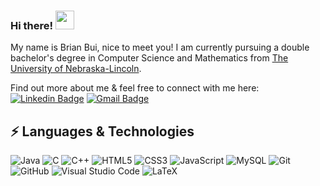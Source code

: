 ### Hi there! <img src="https://raw.githubusercontent.com/aemmadi/aemmadi/master/wave.gif" width="30px">

My name is Brian Bui, nice to meet you! I am currently pursuing a double bachelor's degree in Computer Science and Mathematics from [The University of Nebraska-Lincoln](https://www.unl.edu/).

Find out more about me & feel free to connect with me here:
[![Linkedin Badge](https://img.shields.io/badge/-LinkedIn-blue?style=flatsquare&logo=Linkedin&logoColor=white&link=https://www.linkedin.com/in/bui-brian/)](https://www.linkedin.com/in/bui-brian/)
[![Gmail Badge](https://img.shields.io/badge/-bui.brian99@gmail.com-c14438?style=flat-square&logo=Gmail&logoColor=white&link=mailto:bui.brian99@gmail.com)](mailto:bui.brian99@gmail.com)

## ⚡ Languages & Technologies

![Java](https://img.shields.io/badge/-Java-E34A86?style=flat-square&logo=java)
![C](https://img.shields.io/badge/-C-00599C?style=flat-square&logo=c)
![C++](https://img.shields.io/badge/-C%2B%2B-00599C?style=flat-square&logo=C%2B%2B&logoColor=white)
![HTML5](https://img.shields.io/badge/-HTML5-E34F26?style=flat-square&logo=html5&logoColor=white)
![CSS3](https://img.shields.io/badge/-CSS3-1572B6?style=flat-square&logo=CSS3&logoColor=white)
![JavaScript](https://img.shields.io/badge/-JavaScript-yellow?style=flat-square&logo=javascript)
![MySQL](https://img.shields.io/badge/-MySQL-F29111?style=flat-square&logo=MySQL&logoColor=white)
![Git](https://img.shields.io/badge/-Git-F44D27?style=flat-square&logo=Git&logoColor=white)
![GitHub](https://img.shields.io/badge/-Github-181717?style=flat-square&logo=GitHub&logoColor=white)
![Visual Studio Code](https://img.shields.io/badge/-Visual%20Studio%20Code-23A9F2?style=flat-square&logo=Visual%20Studio%20Code&logoColor=white)
![LaTeX](https://img.shields.io/badge/-LaTeX-008080?style=flat-square&logo=LaTeX&logoColor=white)
